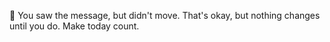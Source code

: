 📩 You saw the message\, but didn\'t move\. 
That\'s okay\, but nothing changes until you do\. Make today count\.